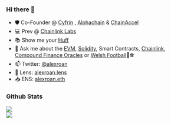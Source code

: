 ### Hi there 👋 

- 🛡️ Co-Founder @ [Cyfrin](https://www.cyfrin.io/) , [Alphachain](https://www.alphachain.io/) & [ChainAccel](https://github.com/ChainAccelOrg)
- 💻 Prev @ [Chainlink Labs](https://chainlinklabs.com/)
- 📚 Show me your [Huff](https://github.com/huff-language)
- 💬 Ask me about the [EVM](https://ethereum.org/en/developers/docs/evm/), [Solidity](https://docs.soliditylang.org/), Smart Contracts, [Chainlink](https://chain.link), [Compound Finance Oracles](https://www.comp.xyz/t/oracle-infrastructure-chainlink-proposal/1272/78) or [Welsh Football](https://www.youtube.com/watch?v=emPhXdwhQoE)🏴󠁧󠁢󠁷󠁬󠁳󠁿⚽️
- 📫 Twitter: [@alexroan](https://twitter.com/alexroan)
- 🌱 Lens: [alexroan.lens](https://lenster.xyz/u/alexroan.lens)
- 📥 ENS: [alexroan.eth]()

### Github Stats

![](https://github-readme-stats.vercel.app/api?username=alexroan&theme=dark&hide_border=false&include_all_commits=false&count_private=false)<br/>
![](https://github-readme-streak-stats.herokuapp.com/?user=alexroan&theme=dark&hide_border=false)<br/>
